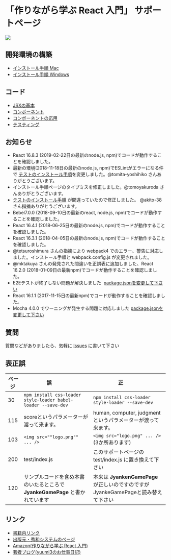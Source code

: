 # 「作りながら学ぶ React 入門」 サポートページ

![](https://www.ey-office.com/images/reactBook.png)

## 開発環境の構築

* [インストール手順 Mac](docs/install_mac.md)
* [インストール手順 Windows](docs/install_win.md)

## コード

* [JSXの基本](sources/jsx.md)
* [コンポーネント](sources/component.md)
* [コンポーネントの応用](sources/application.md)
* [テスティング](sources/test.md)

## お知らせ

* React 16.8.3 (2019-02-22日の最新のnode.js, npm)でコードが動作することを確認しました。
* 最新の環境(2018-11-18日の最新のnode.js, npm)でESLintがエラーになる件で [テストのインストール手順](https://github.com/yuumi3/react_book/blob/master/sources/test.md)を変更しました。@tomita-yoshihiko さんありがとうございます。
* インストール手順ページのタイプミスを修正しました。@tomoyakuroda さんありがとうございます。
* [テストのインストール手順](https://github.com/yuumi3/react_book/blob/master/sources/test.md) が間違っていたので修正しました。 @akito-38 さん指摘ありがとうございます。
* Bebel7.0.0 (2018-09-10日の最新のreact, node.js, npm)でコードが動作することを確認しました。
* React 16.4.1 (2018-06-25日の最新のnode.js, npm)でコードが動作することを確認しました。
* React 16.3.1 (2018-04-05日の最新のnode.js, npm)でコードが動作することを確認しました。
* @tetsuroshimura さんの指摘により webpack4 でのエラー、警告に対応しました。インストール手順と webpack.config.js が変更されました。
* @mktakuya さんの発見された間違いを正誤表に追加しました、React 16.2.0 (2018-01-09日の最新npm)でコードが動作することを確認しました。
* E2Eテストが終了しない問題が解決しました  [package.jsonを変更して下さい](https://github.com/yuumi3/react_book/commit/9a8a52eeaadf2fb0638994d086f4e88c6ed4c769)
* React 16.1.1 (2017-11-15日の最新npm)でコードが動作することを確認しました。
* Mocha 4.0.0 でワーニングが発生する問題に対応しました [package.jsonを変更して下さい](https://github.com/yuumi3/react_book/commit/de08b474d6b36f4b5ea0efb5c51d7371fe6ea004#diff-78e5c674b259d266893065c89276971e)


## 質問


質問などがありましたら、気軽に [Issues](https://github.com/yuumi3/react_book/issues) に書いて下さい


## 表正誤

| ページ | 誤            | 正            |
| ----- |-------------|------------|
| 30  | `npm install css-loader style-loader babel-loader --save-dev` | `npm install css-loader style-loader --save-dev` |
| 115 | scoreというパラメーターが渡って来ます。| human, computer, judgmentというパラメーターが渡って来ます。 |
| 103 | `<img src=""logo.png"" ... />` | `<img src="logo.png" ... />`   (3か所あります) |
| 200 | test/index.js | このサポートページの test/index.js に置き換えて下さい |
| 120 | サンプルコードを含め本書のいたるところで **JyankeGamePage** と書かれています |本来は **JyankenGamePage** が正しいのですのですがJyankeGamePageと読み替えて下さい |


## リンク

* [書籍内リンク](sources/links.md)
* [出版元・秀和システムのページ](http://www.shuwasystem.co.jp/products/7980html/5075.html)
* [Amazon(作りながら学ぶ React 入門)](https://www.amazon.co.jp/dp/479805075X)
* [著者ブログ(yuumi3のお仕事日記)](http://yuumi3.hatenablog.com/entry/2017/09/15/223623)
